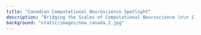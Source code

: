 ```yaml
---
title: "Canadian Computational Neuroscience Spotlight"
description: "Bridging the Scales of Computational Neuroscience \n\n 17-18 May 2021 \n\n [Register for CCNSv2 here](https://www.crowdcast.io/e/ccnsv2/register)"
background: "static/images/new_canada_2.jpg"
---
```

